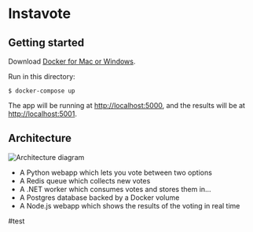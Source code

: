 Instavote
=========

Getting started
---------------

Download [Docker for Mac or Windows](https://www.docker.com).

Run in this directory:

    $ docker-compose up

The app will be running at [http://localhost:5000](http://localhost:5000), and the results will be at [http://localhost:5001](http://localhost:5001).

Architecture
-----

![Architecture diagram](architecture.png)

* A Python webapp which lets you vote between two options
* A Redis queue which collects new votes
* A .NET worker which consumes votes and stores them in…
* A Postgres database backed by a Docker volume
* A Node.js webapp which shows the results of the voting in real time

#test








